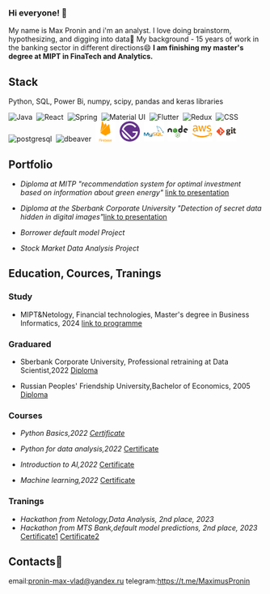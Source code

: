 ### Hi everyone! 👋

My name is Max Pronin and i'm an analyst.
I love doing brainstorm, hypothesizing, and digging into data🔭 My background - 15 years of work in the banking sector in different directions😄
**I am finishing my master's degree at MIPT in FinaTech and Analytics.**

##  Stack
Python, SQL, Power Bi, numpy, scipy, pandas and keras libraries

<div>
  <img src="https://cdn.jsdelivr.net/gh/devicons/devicon@latest/icons/jupyter/jupyter-original-wordmark.svg" title="Jupiter" alt="Java" width="40" height="40"/>&nbsp;
  <img src="https://cdn.jsdelivr.net/gh/devicons/devicon@latest/icons/python/python-original-wordmark.svg" title="Pyhon" alt="React" width="40" height="40"/>&nbsp;
  <img src="https://cdn.jsdelivr.net/gh/devicons/devicon@latest/icons/numpy/numpy-original-wordmark.svg" title="Numpy" alt="Spring" width="40" height="40"/>&nbsp;
  <img src="https://cdn.jsdelivr.net/gh/devicons/devicon@latest/icons/scikitlearn/scikitlearn-original.svg" title="sclearn" alt="Material UI" width="40" height="40"/>&nbsp;
  <img src="https://cdn.jsdelivr.net/gh/devicons/devicon@latest/icons/pandas/pandas-original-wordmark.svg"  title="pands" alt="Flutter" width="40" height="40"/>&nbsp;
  <img src="https://cdn.jsdelivr.net/gh/devicons/devicon@latest/icons/keras/keras-plain-wordmark.svg" title="Keras" alt="Redux " width="40" height="40"/>&nbsp;
  <img src="https://cdn.jsdelivr.net/gh/devicons/devicon@latest/icons/matplotlib/matplotlib-original.svg"  title="matplotlib" alt="CSS" width="40" height="40"/>&nbsp;
  <img src="https://cdn.jsdelivr.net/gh/devicons/devicon@latest/icons/postgresql/postgresql-original-wordmark.svg"" alt="postgresql" width="40" height="40"/>&nbsp;
  <img src="https://cdn.jsdelivr.net/gh/devicons/devicon@latest/icons/dbeaver/dbeaver-original.svg" alt="dbeaver" width="40" height="40"/>&nbsp;
  <img src="https://github.com/devicons/devicon/blob/master/icons/firebase/firebase-plain-wordmark.svg" title="Firebase" alt="Firebase" width="40" height="40"/>&nbsp;
  <img src="https://github.com/devicons/devicon/blob/master/icons/gatsby/gatsby-original.svg" title="Gatsby"  alt="Gatsby" width="40" height="40"/>&nbsp;
  <img src="https://github.com/devicons/devicon/blob/master/icons/mysql/mysql-original-wordmark.svg" title="MySQL"  alt="MySQL" width="40" height="40"/>&nbsp;
  <img src="https://github.com/devicons/devicon/blob/master/icons/nodejs/nodejs-original-wordmark.svg" title="NodeJS" alt="NodeJS" width="40" height="40"/>&nbsp;
  <img src="https://github.com/devicons/devicon/blob/master/icons/amazonwebservices/amazonwebservices-plain-wordmark.svg" title="AWS" alt="AWS" width="40" height="40"/>&nbsp;
  <img src="https://github.com/devicons/devicon/blob/master/icons/git/git-original-wordmark.svg" title="Git" **alt="Git" width="40" height="40"/>
</div>        
          
          
          
          
## Portfolio
- *Diploma at MITP "recommendation system for optimal investment based on information about green energy"* [link to presentation](https://docs.google.com/presentation/d/1z0iIgs6LlduLJCbWPMzKb7nTCdgCwpVD/edit?usp=sharing&ouid=115611261614680991719&rtpof=true&sd=true)
- *Diploma at the Sberbank Corporate University "Detection of secret data hidden in digital images"*[link to presentation](https://drive.google.com/file/d/1p1IrIcNEML7gGTqViK2NaxAIw5HvUbWp/view?usp=sharing)


- *Borrower default model Project*
- *Stock Market Data Analysis Project*

## Education, Cources, Tranings
### Study
- MIPT&Netology, Financial technologies, Master's degree in Business Informatics, 2024 [link to programme](https://netology.ru/programs/fintech#/lessons)
### Graduared
- Sberbank Corporate University, Professional retraining at Data Scientist,2022 [Diploma](https://github.com/Maximum-prog/Maximum-prog/assets/113439880/9c36b95b-6e8d-41f8-9532-0284d5f7cf36)

- Russian Peoples' Friendship University,Bachelor of Economics, 2005 [Diploma](https://github.com/Maximum-prog/Maximum-prog/assets/113439880/25546488-61fb-464a-ac5c-d9486f06666e)

### Courses
- *Python Basics,2022 [Certificate](https://github.com/Maximum-prog/Maximum-prog/assets/113439880/def21486-03d0-442b-8048-8f50a99f8a9e)*

- *Python for data analysis,2022* [Certificate](https://github.com/Maximum-prog/Maximum-prog/assets/113439880/0eb17e09-230c-4c11-8d6c-ccd5d3f173b2)

- *Introduction to AI,2022* [Certificate](https://github.com/Maximum-prog/Maximum-prog/assets/113439880/4f00753e-9f60-4277-b1f5-c260495ef240)

- *Machine learning,2022* [Certificate](https://github.com/Maximum-prog/Maximum-prog/assets/113439880/58c6bad0-5839-4dba-9043-8e7585fc4013)

### Tranings
- *Hackathon from Netology,Data Analysis, 2nd place, 2023*
- *Hackathon from MTS Bank,default model predictions, 2nd place, 2023* [Certificate1](https://github.com/Maximum-prog/Maximum-prog/assets/113439880/0fb20119-5a29-426d-90ab-004f576b8a2a) [Certificate2](https://github.com/Maximum-prog/Maximum-prog/assets/113439880/7bbbf44f-5a88-497e-8eff-ca5a922d74ec)


## Contacts💬
email:pronin-max-vlad@yandex.ru
telegram:https://t.me/MaximusPronin

<!--
**Maximum-prog/Maximum-prog** is a ✨ _special_ ✨ repository because its `README.md` (this file) appears on your GitHub profile.

Here are some ideas to get you started:

- 🔭 I’m currently working on ...
- 🌱 I’m currently learning ...
- 👯 I’m looking to collaborate on ...
- 🤔 I’m looking for help with ...
- 💬 Ask me about ...
- 📫 How to reach me: ...
- 😄 Pronouns: ...
- ⚡ Fun fact: ...
-->

